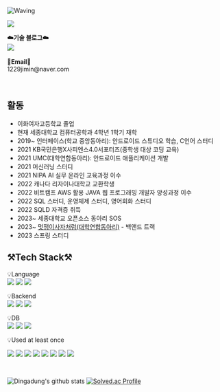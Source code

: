 ![Waving](https://capsule-render.vercel.app/api?type=Waving&color=auto&text=Jimin's%20GitHub%20&height=300&fontSize=60&desc=Welcome!&descAlignY=75&descAlign=60)

<a href="https://hits.seeyoufarm.com"><img src="https://hits.seeyoufarm.com/api/count/incr/badge.svg?url=https%3A%2F%2Fgithub.com%2FDingadung&count_bg=%2379C83D&title_bg=%23555555&icon=&icon_color=%23E7E7E7&title=hits&edge_flat=false"/></a>
<br>
<p>
    <Strong>☁️기술 블로그☁️</Strong><br>
    <a href="https://velog.io/@mini_mouse_" target="_blank"><img src="https://img.shields.io/badge/Velog-000000?style=flat-square&logo=Velog&logoColor=20C997"/></a>
<br><br>
<Strong>📧Email📧</Strong><br>1229jimin@naver.com<br>
</p>

<br>

## 활동
- 이화여자고등학교 졸업
- 현재 세종대학교 컴퓨터공학과 4학년 1학기 재학
- 2019~ 인터페이스(학교 중앙동아리): 안드로이드 스튜디오 학습, C언어 스터디
- 2021 KB국민은행X사피엔스4.0서포터즈(중학생 대상 코딩 교육)
- 2021 UMC(대학연합동아리): 안드로이드 애플리케이션 개발
- 2021 머신러닝 스터디
- 2021 NIPA AI 실무 온라인 교육과정 이수
- 2022 캐나다 리자이나대학교 교환학생
- 2022 비트캠프 AWS 활용 JAVA 웹 프로그래밍 개발자 양성과정 이수
- 2022 SQL 스터디, 운영체제 스터디, 영어회화 스터디
- 2022 SQLD 자격증 취득
- 2023~ 세종대학교 오픈소스 동아리 SOS
- 2023~ [멋쟁이사자처럼(대학연합동아리)](https://devveb.notion.site/_-_-A-d4dfaeef106243e5acb20f2a2491c41c) - 백앤드 트랙 
- 2023 스프링 스터디
<!-- - 전체 학점: 4.01 / 4.5 | 전공학점 4.38 -->

## ⚒️Tech Stack⚒️
<p display="inline-block">
    💡Language <br>
    <img src="https://img.shields.io/badge/JAVA-007396?style=for-the-badge&logo=java&logoColor=white"> 
    <img src="https://img.shields.io/badge/Python-3776AB?style=for-the-badge&logo=Python&logoColor=white">
    <img src="https://img.shields.io/badge/C-A8B9CC?style=for-the-badge&logo=C&logoColor=white">
</p>
<p display="inline-block">
    💡Backend <br>
    <img src="https://img.shields.io/badge/Spring-6DB33F?style=for-the-badge&logo=Spring&logoColor=white">
    <img src="https://img.shields.io/badge/SpringBoot-6DB33F?style=for-the-badge&logo=SpringBoot&logoColor=white">
    <img src="https://img.shields.io/badge/Django-092E20?style=for-the-badge&logo=Django&logoColor=white">
</p>
<p display="inline-block">
    💡DB <br>
    <img src="https://img.shields.io/badge/Oracle-F80000?style=for-the-badge&logo=Oracle&logoColor=white">
    <img src="https://img.shields.io/badge/mysql-4479A1?style=for-the-badge&logo=mysql&logoColor=white">
    <img src="https://img.shields.io/badge/MariaDB-003545?style=for-the-badge&logo=MariaDB&logoColor=white">
</p>
<p>
    💡Used at least once
</p>
<p display="inline-block">
  <img src="https://img.shields.io/badge/Android-3DDC84?style=for-the-badge&logo=Android&logoColor=white">
  <img src="https://img.shields.io/badge/javascript-F7DF1E?style=for-the-badge&logo=javascript&logoColor=black">
  <img src="https://img.shields.io/badge/css-1572B6?style=for-the-badge&logo=css3&logoColor=white">
  <img src="https://img.shields.io/badge/html-E34F26?style=for-the-badge&logo=html5&logoColor=white">
  <img src="https://img.shields.io/badge/Thymeleaf-005F0F?style=for-the-badge&logo=Thymeleaf&logoColor=white">
  <img src="https://img.shields.io/badge/JSP-007396?style=for-the-badge&logo=jsp&logoColor=white">
  <img src="https://img.shields.io/badge/R-276DC3?style=for-the-badge&logo=R&logoColor=white">
  <img src="https://img.shields.io/badge/C++-00599C?style=for-the-badge&logo=C++&logoColor=white">
</p>

<br>

<div>
    
![Dingadung's github stats](https://github-readme-stats.vercel.app/api?username=Dingadung&show_icons=true)
[![Solved.ac Profile](http://mazassumnida.wtf/api/v2/generate_badge?boj=1229jimin)](https://solved.ac/1229jimin/)
    
</div>
